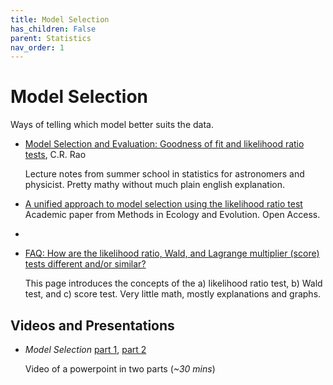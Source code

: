 ```yaml
---
title: Model Selection
has_children: False
parent: Statistics
nav_order: 1
---
```


# Model Selection

Ways of telling which model better suits the data.

- [Model Selection and Evaluation: Goodness of fit and likelihood ratio tests](https://astrostatistics.psu.edu/su08/lecturenotes/rao_model08.pdf), C.R. Rao

   Lecture notes from summer school in statistics for astronomers and physicist. Pretty mathy without much plain english explanation.

- [A unified approach to model selection using the likelihood ratio test](https://besjournals.onlinelibrary.wiley.com/doi/full/10.1111/j.2041-210X.2010.00063.x)
   Academic paper from Methods in Ecology and Evolution. Open Access.

-

- [FAQ: How are the likelihood ratio, Wald, and Lagrange multiplier (score) tests different and/or similar?](https://stats.idre.ucla.edu/other/mult-pkg/faq/general/faqhow-are-the-likelihood-ratio-wald-and-lagrange-multiplier-score-tests-different-andor-similar/)

   This page introduces the concepts of the a) likelihood ratio test, b) Wald test, and c) score test. Very little math, mostly explanations and graphs.

## Videos and Presentations
- *Model Selection* [part 1](https://www.youtube.com/watch?v=sJB2LmppZj8), [part 2](https://www.youtube.com/watch?v=qSoDZ_33GbM)

   Video of a powerpoint in two parts (*~30 mins*)
